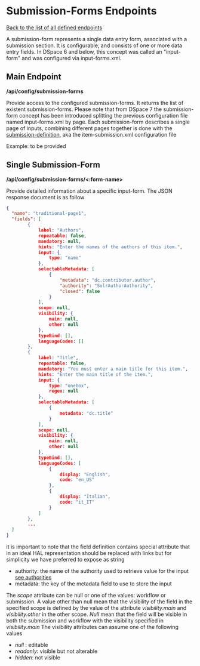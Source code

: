 # Submission-Forms Endpoints
[Back to the list of all defined endpoints](endpoints.md)

A submission-form represents a single data entry form, associated with a submission section. It is configurable, and consists of one or more data entry fields. In DSpace 6 and below, this concept was called an "input-form" and was configured via input-forms.xml.

## Main Endpoint
**/api/config/submission-forms**   

Provide access to the configured submission-forms. It returns the list of existent submission-forms.
Please note that from DSpace 7 the submission-form concept has been introduced splitting the previous configuration file named input-forms.xml by page. Each submission-form describes a single page of inputs, combining different pages together is done with the [submission-definition](submission-definitions.md), aka the item-submission.xml configuration file 

Example: to be provided

## Single Submission-Form 
**/api/config/submission-forms/<:form-name>**

Provide detailed information about a specific input-form. The JSON response document is as follow
```json
{
  "name": "traditional-page1",
  "fields": [
  		{
  			label: "Authors",
  			repeatable: false,
  			mandatory: null,
  			hints: "Enter the names of the authors of this item.",
  			input: {
  				type: "name"
  			},
  			selectableMetadata: [
  				{
  					"metadata": "dc.contributor.author",
  					"authority": "SolrAuthorAuthority",
  					"closed": false
  				}
  			],
  			scope: null, 
  			visibility: {
  				main: null,
  				other: null
  			},
  			typeBind: [],
  			languageCodes: []
  		},
  		{
			label: "Title",
  			repeatable: false,
  			mandatory: "You must enter a main title for this item.",
  			hints: "Enter the main title of the item.",
  			input: {
  				type: "onebox",
  				regex: null
  			},
  			selectableMetadata: [
  				{
  					metadata: "dc.title"
  				}
  			],
  			scope: null, 
  			visibility: {
  				main: null,
  				other: null
  			},
  			typeBind: [],
  			languageCodes: [
  				{
  					display: "English",
  					code: "en_US"
				},
				{
  					display: "Italian",
  					code: "it_IT"
				}
  			]
  		},
  		...
  ]
}

```

it is important to note that the field definition contains special attribute that in an ideal HAL representation should be replaced with links but for simplicity we have preferred to expose as string
* authority: the name of the authority used to retrieve value for the input [see authorities](authorities.md) 
* metadata: the key of the metadata field to use to store the input

The *scope* attribute can be null or one of the values: workflow or submission. A value other than null mean that the visibility of the field in the specified scope is defined by the value of the attribute *visibility.main* and *visibility.other* in the other scope. *Null* mean that the field will be visible in both the submission and workflow with the visibility specified in *visibility.main* 
The visibility attributes can assume one of the following values
* *null* : editable
* *readonly*: visible but not alterable
* *hidden*: not visible